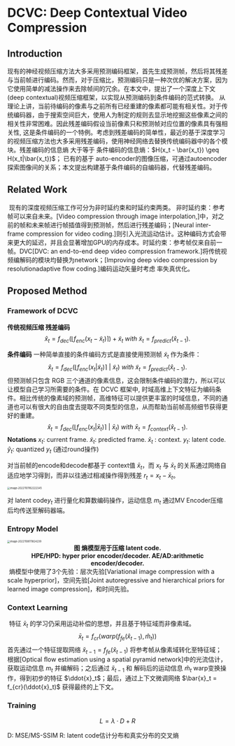 # DCVC: Deep Contextual Video Compression



## Introduction

​	现有的神经视频压缩方法大多采用预测编码框架，首先生成预测帧，然后将其残差与当前帧进行编码。然而，对于压缩比，预测编码只是一种次优的解决方案，因为它使用简单的减法操作来去除帧间的冗余。在本文中，提出了一个深度上下文(deep contextual)视频压缩框架，以实现从预测编码到条件编码的范式转换。
​	从理论上讲，当前待编码的像素与之前所有已经重建的像素都可能有相关性。对于传统编码器，由于搜索空间巨大，使用人为制定的规则去显示地挖掘这些像素之间的相关性非常困难。因此残差编码假设当前像素只和预测帧对应位置的像素具有强相关性, 这是条件编码的一个特例。考虑到残差编码的简单性，最近的基于深度学习的视频压缩方法也大多采用残差编码，使用神经网络去替换传统编码器中的各个模块。
​	残差编码的信息熵 大于等于 条件编码的信息熵：$H(x_t - \bar{x_t}) \geq H(x_t|\bar{x_t})$；
​	已有的基于 auto-encoder的图像压缩，可通过autoencoder探索图像间的关系；本文提出构建基于条件编码的自编码器，代替残差编码。

## Related Work

​	现有的深度视频压缩工作可分为非时延约束和时延约束两类。
​	非时延约束：参考帧可以来自未来。[Video compression through image interpolation,]中，对之前的帧和未来帧进行帧插值得到预测帧，然后进行残差编码；[Neural inter-frame compression for video coding.]则引入光流运动估计。这种编码方式会带来更大的延迟，并且会显著增加GPU的内存成本。
​	时延约束：参考帧仅来自前一帧。DVC[DVC: an end-to-end deep video compression framework.]将传统视频编解码的模块均替换为network；[Improving deep video compression by resolutionadaptive ﬂow coding.]编码运动矢量时考虑 率失真优化。

## Proposed Method

### Framework of DCVC

**传统视频压缩 残差编码**
$$
\hat{x}_t = f_{dec}(⌊f_{enc}(x_t− \tilde{x}_t) ⌉ ) + \tilde{x}_t \ with \   \tilde{x}_t= f_{predict}(\hat{x}_{t-1}).
$$

**条件编码**
	一种简单直接的条件编码方式是直接使用预测帧 $\tilde{x}_t$ 作为条件：
$$
\hat{x}_t = f_{dec}(⌊f_{enc}(x_t|\tilde{x}_t) ⌉ \ | \ \tilde{x}_t )  \ with \   \tilde{x}_t= f_{predict}(\hat{x}_{t-1}).
$$
但预测帧只包含 RGB 三个通道的像素信息，这会限制条件编码的潜力，所以可以让模型自己学习所需要的条件。在 DCVC 框架中, 时域高维上下文特征为编码条件。相比传统的像素域的预测帧，高维特征可以提供更丰富的时域信息，不同的通道也可以有很大的自由度去提取不同类型的信息，从而帮助当前帧高频细节获得更好的重建。
$$
\hat{x}_t = f_{dec}(⌊f_{enc}(x_t|\bar{x}_t) ⌉ \ | \ \bar{x}_t )  \ with \   \bar{x}_t= f_{context}(\hat{x}_{t-1}).
$$
**Notations**
$x_t$: current frame.
$\tilde{x}_t$: predicted frame.
$\bar{x}_t$ : context.
$y_t$: latent code.
$\hat{y}_t$: quantized $y_t$ (通过round操作)

对当前帧的encode和decode都基于 context值 $\bar{x}_t$，而 $x_t$ 与 $\bar{x}_t$ 的关系通过网络自适应地学习得到，而非以往通过相减操作得到残差 $r_t = x_t - \bar{x}_t$。

<img src="https://cdn.jsdelivr.net/gh/J-M-LIU/pic-bed@master//img/image-20221101162222345.png" alt="image-20221101162222345" style="zoom:40%;" />




对 latent code$y_t$ 进行量化和算数编码操作，运动信息 $m_t$ 通过MV Encoder压缩后均传送至解码器端。



### Entropy Model

<img src="https://cdn.jsdelivr.net/gh/J-M-LIU/pic-bed@master//img/image-20221106111824239.png" alt="image-20221106111824239" style="zoom:40%;" />

<center><strong>图 熵模型用于压缩 latent code. <br>
  HPE/HPD: hyper prior encoder/decoder.
  AE/AD:arithmetic encoder/decoder.</strong></center>
​	熵模型中使用了3个先验：层次先验[Variational image compression with a scale hyperprior]，空间先验[Joint autoregressive and hierarchical priors for learned image compression]，和时间先验。



### Context Learning

​	特征 $\bar{x}_t$ 的学习仍采用运动补偿的思想，并且基于特征域而非像素域。
$$
\bar{x}_t = f_{cr}(warp(f_{fe}(\hat{x}_{t-1}),\hat{m}_t))
$$
​	首先通过一个特征提取网络 $\breve{x}_{t-1} = f_{fe}(\hat{x}_{t-1})$ 将参考帧从像素域转化至特征域；根据[Optical ﬂow estimation using a spatial pyramid network]中的光流估计，获取运动信息 $m_t$ 并编解码；之后通过 $\breve{x}_{t-1}$ 和 解码后的运动信息 $\hat{m}_t$ warp变换操作，得到初步的特征 $\ddot{x}_t$；最后，通过上下文微调网络 $\bar{x}_t = f_{cr}(\ddot{x}_t)$ 获得最终的上下文。

### Training

$$
L = \lambda ·D+R
$$

D: MSE/MS-SSIM
R: latent code估计分布和真实分布的交叉熵
